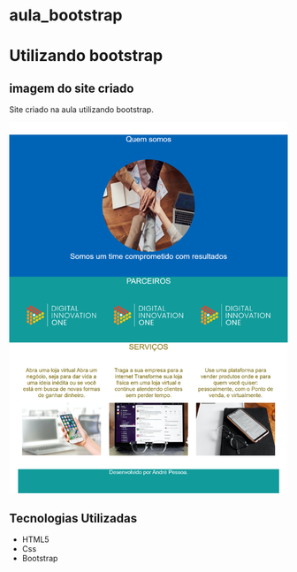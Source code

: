 # aula_bootstrap

<h1>Utilizando bootstrap</h1>

<h2>imagem do site criado</h2>
<p>Site criado na aula utilizando bootstrap.</p>
 <img src="img/meusite.png" >

 <h2>Tecnologias Utilizadas</h2>

<ul>
<li>HTML5</li>
<li>Css</li>
<li>Bootstrap</li>
</ul>